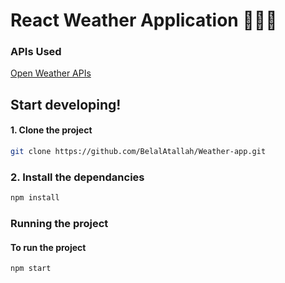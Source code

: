 # React Weather Application 👨🏻‍💻

### APIs Used
[Open Weather APIs](https://openweathermap.org/)

## Start developing!

#### 1. Clone the project

```bash
git clone https://github.com/BelalAtallah/Weather-app.git
```


### 2. Install the dependancies

```bash
npm install
```

### Running the project

#### To run the project 

```bash
npm start
```